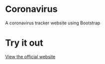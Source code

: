 # Coronavirus
A coronavirus tracker website using Bootstrap

# Try it out
[View the official website](https://covid.saluki.club)
